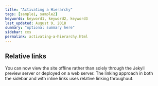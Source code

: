 ```yaml
---
title: "Activating a Hierarchy"
tags: [sample1, sample2]
keywords: keyword1, keyword2, keyword3
last_updated: August 9, 2018
summary: "optional summary here"
sidebar: cxs
permalink: activating-a-hierarchy.html
---
```

## Relative links

You can now view the site offline rather than solely through the Jekyll preview server or deployed on a web server. The linking approach in both the sidebar and with inline links uses relative linking throughout.